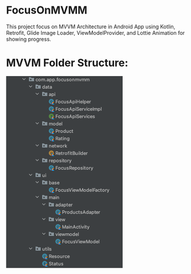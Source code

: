 # FocusOnMVMM
This project focus on MVVM Architecture in Android App using Kotlin, Retrofit, Glide Image Loader, ViewModelProvider, and Lottie Animation for showing progress.

# MVVM Folder Structure:

![alt text](https://github.com/DharmeshBasapati/FocusOnMVMM/blob/master/app/mvvm_structure.png?raw=true)
